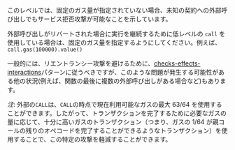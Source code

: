 このレベルでは、固定のガス量が指定されていない場合、未知の契約への外部呼び出しでもサービス拒否攻撃が可能なことを示しています。

外部呼び出しがリバートされた場合に実行を継続するために低レベルの `call` を使用している場合は、固定のガス量を指定するようにしてください。例えば、`call.gas(100000).value()`

一般的には、リエントランシー攻撃を避けるために、[checks-effects-interactions](http://solidity.readthedocs.io/en/latest/security-considerations.html#use-the-checks-effects-interactions-pattern)パターンに従うべきですが、このような問題が発生する可能性がある他の状況(例えば、関数の最後に複数の外部呼び出しがある場合など)もあります。

_注_: 外部の`CALL`は、`CALL`の時点で現在利用可能なガスの最大 63/64 を使用することができます。したがって、トランザクションを完了するために必要なガスの量に応じて、十分に高いガスのトランザクション（つまり、ガスの 1/64 が親コールの残りのオペコードを完了することができるようなトランザクション）を使用することで、この特定の攻撃を軽減することができます。
